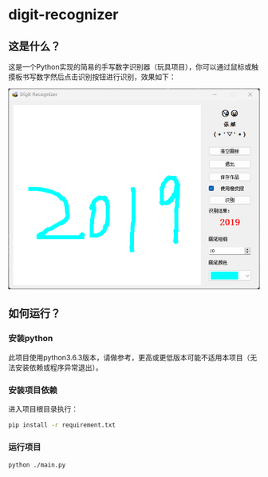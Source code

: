 # digit-recognizer

## 这是什么？

这是一个Python实现的简易的手写数字识别器（玩具项目），你可以通过鼠标或触摸板书写数字然后点击识别按钮进行识别，效果如下：

![手写数字2019识别效果](./tmp/2019.png)

## 如何运行？
### 安装python
此项目使用python3.6.3版本，请做参考，更高或更低版本可能不适用本项目（无法安装依赖或程序异常退出）。
### 安装项目依赖
进入项目根目录执行：
```bash
pip install -r requirement.txt
```
### 运行项目
```bash
python ./main.py
```
